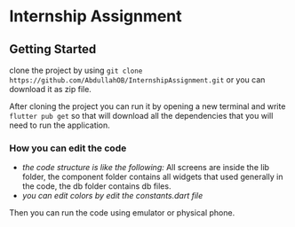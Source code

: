 # Internship Assignment

## Getting Started 
clone the project by using `git clone https://github.com/AbdullahOB/InternshipAssignment.git` or you can download it as zip file.

After cloning the project you can run it by opening a new terminal and write `flutter pub get` so that will download all the dependencies that you will need to run the application.

### How you can edit the code
- *the code structure is like the following:* All screens are inside the lib folder, the component folder contains all widgets that used generally in the code, the db folder contains db files.
- *you can edit colors by edit the constants.dart file*

Then you can run the code using emulator or physical phone.
